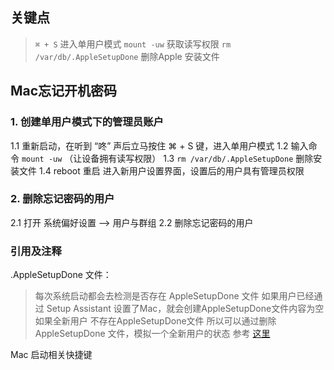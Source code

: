## 关键点
> `⌘ + S` 进入单用户模式
> `mount -uw` 获取读写权限
> `rm /var/db/.AppleSetupDone` 删除Apple 安装文件
> 

## Mac忘记开机密码

### 1. 创建单用户模式下的管理员账户

1.1  重新启动，在听到 “咚” 声后立马按住 ⌘ + S 键，进入单用户模式
1.2  输入命令 `mount -uw` （让设备拥有读写权限）
1.3  `rm /var/db/.AppleSetupDone` 删除安装文件
1.4  reboot 重启 进入新用户设置界面，设置后的用户具有管理员权限

### 2. 删除忘记密码的用户
2.1 打开 系统偏好设置 --> 用户与群组 
2.2 删除忘记密码的用户

### 引用及注释
.AppleSetupDone 文件：
> 每次系统启动都会去检测是否存在 AppleSetupDone 文件
> 如果用户已经通过 Setup Assistant 设置了Mac，就会创建AppleSetupDone文件内容为空
> 如果全新用户 不存在AppleSetupDone文件
> 所以可以通过删除AppleSetupDone 文件，模拟一个全新用户的状态 
> 参考 [这里](http://www.theinstructional.com/guides/how-to-re-run-the-os-x-setup-assistant)

Mac 启动相关快捷键



